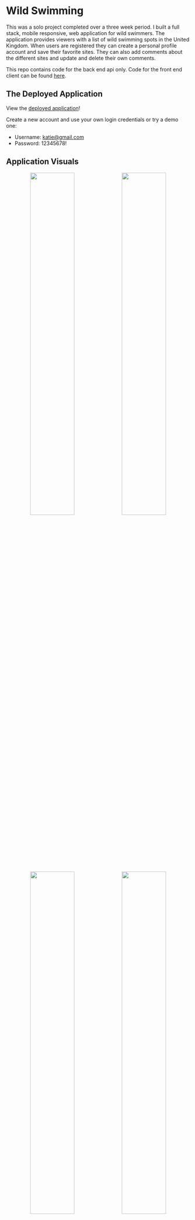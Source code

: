# Wild Swimming

This was a solo project completed over a three week period. I built a full stack, mobile responsive, web application for wild swimmers. The application provides viewers with a list of wild swimming spots in the United Kingdom. When users are registered they can create a personal profile account and save their favorite sites. They can also add comments about the different sites and update and delete their own comments.

This repo contains code for the back end api only. Code for the front end client can be found [here](https://github.com/kpetersen04/Wild-Swimming-APP).

## The Deployed Application

View the [deployed application](https://wild-swimming.netlify.app/)!

Create a new account and use your own login credentials or try a demo one:

- Username: katie@gmail.com
- Password: 12345678!

## Application Visuals

<p align="center">
<img src="./assets/homePage.png" width="49%"/>
<img src="./assets/About.gif" width="49%"/>
<img src="./assets/comment.gif" width="49%"/>
<img src="./assets/myProfile.gif" width="49%"/>
</p>
<p align="center">
<img src="./assets/Login.png" width="49%"/>
<img src="./assets/Register.gif" width="49%"/>
</p>

## Responsive Design

<p align="center">
<img src="./assets/mHomePage.png" width="25%"/>
<img src="./assets/mSignIn.png" width="25%"/>
<img src="./assets/mRegister.png" width="25%"/>
</p>

<p align="center">
<img src="./assets/mAbout.gif" width="25%"/>
<img src="./assets/mRegionalSites.gif" width="25%"/>
<img src="./assets/mMyProfile.gif" width="25%"/>
</p>

## Tech Stack

Frontend

- React (SPA)
- React-Router-Dom
- Axios
- React-Bootstrap
- CSS with Sass
- Cloudinary

Backend

- Python + Django Rest Framework
- PostgreSQL
- JSON Web Token (JWT)

Development and Deployment

- Git, GitHub
- Excalidraw
- Postman
- Npm + Pipenv
- Netlify
- Heroku

## The Brief

- Build a full-stack application
- Consume an API with a separate React frontend
- Use a Python Django API using Django REST Framework to serve your data from a Postgres database
- Be a complete product with multiple relationships and CRUD functionality for different models
- Be deployed online
- Completed within a three week deadline

## Planning

I used excalidraw during my planning process to wireframe my application and get an idea of what my final application would look like. This also helped me to confirm what functionality I would require for each aspect of the application.

<p align="center">
<img src="./assets/wireframeFull.png">
</p>

I also used QuickDBD to create an entity relationship diagram. While this required a significant amount of effort at the start, doing this was one of the best things I did during my project as it allowed me to understand my data and how it was connected via different models. This pre-work resulted in faster code production when I started work on my back end.

As I progressed through my build, my understanding and requirements of my data changed and I continued to update my entity relationship diagram to ensure organization and full understanding throughout the project.

Here you can see my original entity relationship diagram.

<p align="center">
<img src="./assets/quickdbOriginal.png" width="80%">
</p>

And here you can see the final version, which was updated as I built my application.

<p align="center">
<img src="./assets/quickdbFinal.png" width="80%">
</p>

## Building the Back End

The back end of my application was built using Python and Django Rest Framework. It includes five models - Swim site, Region, Favorite, Comment and User. By using PopulatedSerializers across these models I was able to link them together, allowing me to get information for separate models by using a get request only on one. For example by creating a PopulatedUserSerializer that contained comments and favorites, I could access the details for these two additional Models when using a get request just for the User.

```Python
class PopulatedUserSerializer(UserSerializer):
    comments = CommentSerializer(many=True)
    favorites = PopulatedFavoriteSerializer(many=True)
```

```Python
class UserDetailView(APIView):

    def get_user(self, pk):
        try:
            return User.objects.get(pk=pk)
        except User.DoesNotExist:
            raise NotFound(detail="No user with that id can be found.")

    def get(self, _request, pk):
        user = self.get_user(pk=pk)
        serialized_user = PopulatedUserSerializer(user)
        return Response(serialized_user.data, status=status.HTTP_200_OK)
```

The user favorites were also managed in the back end. When a user tries to add a favorite swim site on the frontend, the API view 'FavoriteListView' in the back end first checks that the user is permitted to add a favorite with the permission_classes = (IsAuthenticated, ).

The post method then checks if that user already has a favorite item with the same site that was created by the logged in user.

By filtering the Favorite objects with .first(), the first Favorite object found with the matching requirements is returned to confirm that it already exists. If it does already exist, a response is returned to confirm that the user has already added that particular site to their favorites. In this way the user is prevented from having duplicates of the same site added to their favorites.

If the site doesn't already exist within the user's favorites and the required data is included in the POST request to this view then a new Favorite object is created and saved for the user.

```Python
class FavoriteListView(APIView):
    permission_classes = (IsAuthenticated, )
    def post(self, request):
        fav_already_exists = Favorite.objects.filter(
        site = request.data['site'],
        created_by = request.user.id
        ).first()

        if fav_already_exists:
            return Response({'detail': "You've already saved this site as a favorite."}, status=status.HTTP_422_UNPROCESSABLE_ENTITY)
        favorite_to_create = FavoriteSerializer(data=request.data)

        try:
            favorite_to_create.is_valid()
            favorite_to_create.save()
            return Response(favorite_to_create.data, status=status.HTTP_201_CREATED)
        except IntegrityError as e:
            return Response({"detail": str(e)}, status=status.HTTP_422_UNPROCESSABLE_ENTITY)
        except AssertionError as e:
            return Response({"detail": str(e)}, status=status.HTTP_422_UNPROCESSABLE_ENTITY)
        except:
            return Response('Unprocessable Entity', status=status.HTTP_422_UNPROCESSABLE_ENTITY)
```

## Building the Front End

One of the sections I enjoyed working on the most was the comments section of a single swim sit. When a user is logged in and they are the creator of a comment, their comment view appears different to other users as they have the ability to update and/or delete their comment entirely.

<p align="center">
<img src="./assets/commentsImage.png">
</p>
The alternative view is displayed when the showButtons state is set to true. This is done by checking whether the user is confirmed as the CommentOwner. A CommentOwner is determined by checking whether the created_by.id from the comments data and the userId which is stored in local Storage match.

```JavaScript
  const [showButtons, setShowButtons] = useState(isCommentOwner);
```

If the showButtons state is set to true, the following code allows the delete comment button to appear.

```JavaScript
   <div className="comment-title">
          <Card.Title>
            {firstName} {lastName} says:
          </Card.Title>
          {showButtons && (
            <>
              {!isEditing && (
                // This removes the deleteComment button when you are editing your comment
                <Button
                  variant="outline-secondary"
                  className="_delete-button"
                  onClick={deleteComment}
                >
                  x
                </Button>
              )}
            </>
          )}
        </div>
```

In a separate section of the comment card, the showButton state that has a value of true would allow the 'Edit my comment' button to be displayed. By doing this, only the user who created the comment is able to update and/or delete their own comment.

```JavaScript
<Card.Text className="date-stamp-text">
            Posted on {commentPosted}.{" "}
            {showButtons && (
              <Button
                className="edit-comment-button"
                variant="link"
                size="sm"
                onClick={(e) => setIsEditing(true)}
              >
                Edit my comment
              </Button>
            )}
          </Card.Text>
```

Included within the first showButtons code above (starts with a div with a classname of ‘comment-title’) is a nested ternary operator and if the isEditing state is set to false, then the button to delete comment is available to the user. However, if the isEditing state is set to true, the comment delete button is removed.

This is because when the idEditing state is set to true, the below code is included in the comment card which allows the user to update their comment text. If they decide they don't want to update the text after pressing 'Edit my comment' the new 'close-update-button' that appears to the right of the text will allow the user to exit the update without making any changes. The onClick callback function also updates the isEditing state back to false, meaning that the delete comment button will re-appear.

```JavaScript
{isEditing ? (
            <Form
              className="comment-text with-button"
              onSubmit={submitUpdatedComment}
            >
              <Form.Control
                className="comment-text-field"
                type="text"
                value={updatedComment.text}
                name="text"
                onChange={(e) =>
                  setUpdatedComment({
                    ...updatedComment,
                    text: e.target.value,
                  })
                }
              />
              <Button
                variant="outline-secondary"
                className="close-update-button"
                onClick={(e) => setIsEditing(false)}
              >
                x
              </Button>
            </Form>
          ) : (
            <Card.Text className="comment-text">{text}</Card.Text>
          )}
```

Another aspect of my code which I was quite proud of is managing the favoriting of swim sites. I found the POST and DELETE requests to add and delete a favorite site from a user's Favorites quite straightforward but one aspect I had to put in some extra work was getting the heart to appear favorited (outlined in red) when different users were logged in and also to remain ‘favorited’ once the user reloaded the page or moved between the application’s page and back.

To ensure a site was showing as a favorite when required, I included a separate function within the fetchData function that would set the value of the swimSiteId to data.id.

```JavaScript
   if (isLoggedIn) {
          checkForFavorite({ swimSiteId: data.id });
        }
```

The swimSiteId was then passed to the check ForFavorite function as an argument. The userFavorites was then filtered for any object where the fav.site.id matched the swimSiteId.

```JavaScript
  const checkForFavorite = async ({ swimSiteId }) => {
    try {
      const user = await axios.get(`${DEV_API_URL}/auth/user/${userId}/`);
      const userFavorites = user.data.favorites;
      const foundFavorite = userFavorites.filter(
        (fav) => fav.site.id === swimSiteId
      );

      if (foundFavorite.length === 0) {
        setIsFavorite(false);
      } else {
        const favoriteId = foundFavorite[0].id;
        setFavoriteId(foundFavorite[0].id);
        setIsFavorite(foundFavorite.length === 1);
      }
      setIsLoading(false);
      setShowError(false);
    } catch (err) {
      setIsLoading(false);
      setShowError(true);
      setError("Network Error, please try again later.");
    }
  };
```

If the foundFavorite variable had a length of one then the setIsFavorite state was updated to true and the heart would be styled with the '\_current-favorite' class giving it a red outline, if it wasn't a favorite it would appear outlined in gray.

```JavaScript
{isFavorite ? (
              <span
                className=" _heart _current-favorite"
                onClick={deleteFromFavorites}
              >
                &#9825;
              </span>
            ) : (
              <span className=" _heart _not-favorited" onClick={addToFavorites}>
                &#9825;
              </span>
            )}
          </div>
```

By doing this the user would always be able to tell which site they had favorited and could move between the pages of the application and have their favorites remain consistent.

## Wins

**Mobile responsive:** The application is fully mobile responsive. While I did use Bootstrap, which comes with some in-built responsive behavior, the majority of the pages required work with media queries to make them fully responsive. Putting in the work to make the application responsive at different views was actually something I found I significantly enjoyed.

**Full ownership:** Independently creating a full application with personal responsibility for all functionality, some of which I didn't have experience in from my previous group project. When I planned my project I did worry that perhaps I had overextended myself as I had included plans for more than we had been able to accomplish as a group of three in my previous project. But I managed to meet the required deadline with all MVP functionality I had originally planned for.

## Challenges

**Uploading a profile photo as a new user:**
My back end User model required a new user to include a profile photo when they completed registration. At first I attempted to set the profile_photo to models.ImageField(). Although I struggled to get the photo to upload I finally managed to do it with this using an onChange function used on the register form inputs. The profile photo form input accepted 'image/\*' and was set at a type of 'file'.

The onChange function took the initial reigisterFormData and spread the new content into it, taking the event target name as the property name and updating the value of it with the event target value. For the profile picture to work, I used a ternary operator to check whether the event target name was set to profile_photo. If it was, then the files array of the target element took the first file selected by the user and used that as the value of the profile_photo property.

If there is no file included then the value of the profile_photo property is left as it was assigned in its original state.

```JavaScript
  const onChange = (e) => {
    console.log(e.target.value);
    setRegisterFormData({
      ...registerFormData,
      [e.target.name]: e.target.value,
      profile_photo:
        e.target.name === "profile_photo"
          ? e.target.files[0]
          : registerFormData.profile_photo,
    });
  };
```

I then used a POST request to the database with the updated regsiterFormData , including a Content-Type "multipart/form-data" in the headers that was also posted.

```JavaScript
const response = await axios.post(
        `${DEV_API_URL}/auth/register/`,
        registerFormData,
        {
          headers: {
            "Content-Type": "multipart/form-data",
          },
        }
      );
```

In doing this I was able to upload a profile photo and save it locally to my back end code but I was not able to fetch the profile photo to be displayed on the screen.

To resolve this, I ended up using Cloudinary, a cloud-based image and video management service. By changing the onClick on my profile_photo upload button to the following function:

```JavaScript
  const uploadPhoto = (e) => {
    myWidget.open();
  };
```

and using the the myWidget variable as set out in the Cloudinary documentation I was able to get an upload widget to open that allowed the user to select a file from their local storage and upload it to my cloud environment, 'def0or8o' with an upload preset used for uploading files.

A callback function is then used when the upload is completed. If an error occurs, the error argument is set to an error message and if it is successful a URL for the uploaded file is returned.

I then used the returned url to set the value of the ImageURL and then updated the registerFormData so that the value of the profile_photo property was the returned url.

```JavaScript
 const myWidget = cloudinary.createUploadWidget(
    {
      cloudName: "de7f0or8o",
      uploadPreset: "ws_profile_photos",
    },
    (error, result) => {
      if (!error && result && result.event === "success") {
        // console.log("Done, here is the image info: ", result.info);
        const { url } = result.info;
        setRegisterFormData({
          ...registerFormData,
          profile_photo: url,
        });
      }
    }
  );
```

I found this aspect of my code quite a challenge but I was very proud in the end that I was able to find a solution that allows me to access and make use of the profile photo for the users.

## Bugs

- The ‘Add a comment’ button is not currently updated in the same way as the ‘Edit my comment’ button, so the user has to reload the page if they click on this button and then decide they don’t want to add a comment.

- When the logged in user clicks on their photo in the comments section, they navigate to ‘/user-account/7’ instead of ‘/my-account/7’. Although this is incorrect, I did ensure that a logged in user could still edit their favorites when viewing their account via ‘/user-account/7’.

## Future Features

- Add in a four star rating function by allowing users to submit a rating out of 5 for each swim site and then take the average of all ratings.
- While users are able to view the profiles of other user's via the photos on the comments, I wanted to build this out further to make it more obvious this was a feature of the application. I also wanted to add in the functionality to follow other registered users.

## Key Learnings

Although this was an independent project, I often asked my classmates for help and gave help when I or they were blocked on a piece of their code. It was amazing to see how much we could resolve together by talking through our code and having another set of eyes look at a problem.

It gave me a boost in confidence to know I could help others at this early stage in my learning process but it was also a valuable lesson in how much can be resolved without having to access the expert knowledge available to me (in the form of teachers in this situation).
